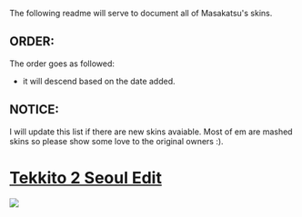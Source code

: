 
The following readme will serve to document all of Masakatsu's skins.

## ORDER: 
The order goes as followed: 
- it will descend based on the date added.

## NOTICE:
I will update this list if there are new skins avaiable. Most of em are mashed skins so please show some love to the original owners :).


# [Tekkito 2 Seoul Edit](https://cdn.discordapp.com/attachments/749686438341247147/1171979814614335578/tekkito2_Seoul_Edit.osk?ex=655ea642&is=654c3142&hm=522e395b107e3fdb5e0a215eb5914194dc962580a7592ce4a6a08f1ceac21b4c&)
![](https://cdn.discordapp.com/attachments/749686438341247147/1171980321231736832/screenshot033.jpg?ex=655ea6ba&is=654c31ba&hm=71de44bb4015a217da21960aedf4d6665aaead3dad9856f4b3d8219a9ae624a7&)

